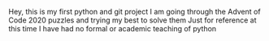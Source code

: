 Hey, this is my first python and git project
I am going through the Advent of Code 2020 puzzles and trying my best to solve them
Just for reference at this time I have had no formal or academic teaching of python
